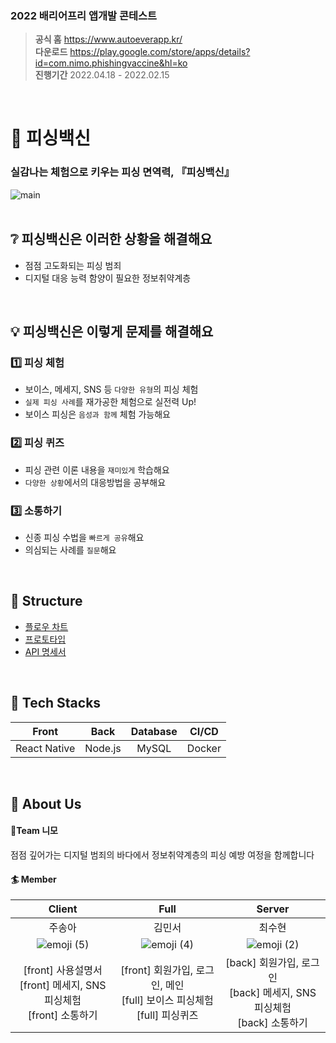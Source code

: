 ### 2022 배리어프리 앱개발 콘테스트 
> **공식 홈**  https://www.autoeverapp.kr/ </br> 
> **다운로드** https://play.google.com/store/apps/details?id=com.nimo.phishingvaccine&hl=ko </br> 
> **진행기간**  2022.04.18 - 2022.02.15
</br>

# :syringe: 피싱백신
### 실감나는 체험으로 키우는 피싱 면역력, 『피싱백신』
![main](https://user-images.githubusercontent.com/86199517/212774173-34420137-a3a0-4992-8803-b165c90d3456.png)
</br></br>

## :grey_question: 피싱백신은 이러한 상황을 해결해요
- 점점 고도화되는 피싱 범죄 </br>
- 디지털 대응 능력 함양이 필요한 정보취약계층
</br>


## :bulb: 피싱백신은 이렇게 문제를 해결해요
###  :one: 피싱 체험
- 보이스, 메세지, SNS 등 `다양한 유형`의 피싱 체험
- `실제 피싱 사례`를 재가공한 체험으로 실전력 Up!
- 보이스 피싱은 `음성과 함께` 체험 가능해요

###  :two: 피싱 퀴즈
- 피싱 관련 이론 내용을 `재미있게` 학습해요
- `다양한 상황`에서의 대응방법을 공부해요

###  :three: 소통하기
- 신종 피싱 수법을 `빠르게 공유`해요
- 의심되는 사례를 `질문`해요
</br>

## :seedling: Structure
- [플로우 차트](https://www.figma.com/file/8HC88l0mFfNFbXL3gxUj5w/Flow-Chart?node-id=0%3A1&t=5ocOP8aZWUH7Uhnq-1)
- [프로토타입](https://www.figma.com/file/pHh9YTiAmKsgDUhQlx2L15/Prototype?node-id=0%3A1&t=esepZxHdI5KLHMtT-1)
- [API 명세서](https://wistful-visitor-0f6.notion.site/API-c6fd80a1b1624107941f0a27c51a9da6)
</br>

## :hammer: Tech Stacks
|Front|Back|Database|CI/CD|
|:--:|:--:|:--:|:--:|
|React Native|Node.js|MySQL|Docker|
</br>

<!--## :file_folder: Project Structure-->


## :eyes: About Us
#### :ocean:Team 니모
점점 깊어가는 디지털 범죄의 바다에서 정보취약계층의 피싱 예방 여정을 함께합니다

#### :surfer: Member
|Client|Full|Server|
|:--:|:--:|:--:|
|주송아|김민서|최수현|
|![emoji (5)](https://user-images.githubusercontent.com/86199517/212791926-d8045d23-7e80-49fc-ad8b-16cd667d91b8.png)|![emoji (4)](https://user-images.githubusercontent.com/86199517/212791895-5b75ae1d-5447-4d8e-8b1e-c491414136da.png)|![emoji (2)](https://user-images.githubusercontent.com/86199517/212791919-1f803a5a-6673-479d-b806-ac7bb03a27b5.png)|
| [front] 사용설명서 <br> [front] 메세지, SNS 피싱체험 <br> [front] 소통하기 | [front] 회원가입, 로그인, 메인 <br> [full] 보이스 피싱체험 <br> [full] 피싱퀴즈 | [back] 회원가입, 로그인 <br> [back] 메세지, SNS 피싱체험 <br> [back] 소통하기 
